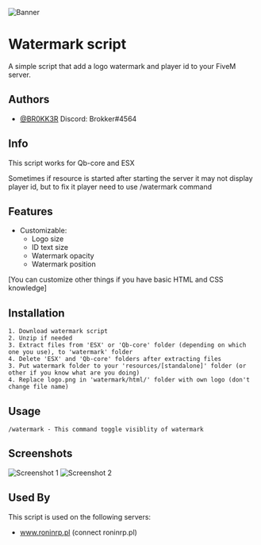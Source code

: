 ![Banner](https://forum.cfx.re/uploads/default/original/4X/9/4/b/94b1ce2aa21aaea2559e79c2fd481d96488d5e5b.jpeg)

# Watermark script

A simple script that add a logo watermark and player id to your FiveM server.
## Authors

- [@BR0KK3R](https://github.com/BR0KK3R)
    Discord: Brokker#4564

## Info

This script works for Qb-core and ESX

Sometimes if resource is started after starting the server it may not display player id, but to fix it player need to use /watermark command
## Features

- Customizable:
    - Logo size
    - ID text size
    - Watermark opacity
    - Watermark position
    
[You can customize other things if you have basic HTML and CSS knowledge]


## Installation

    1. Download watermark script
    2. Unzip if needed
    3. Extract files from 'ESX' or 'Qb-core' folder (depending on which one you use), to 'watermark' folder
    4. Delete 'ESX' and 'Qb-core' folders after extracting files
    3. Put watermark folder to your 'resources/[standalone]' folder (or other if you know what are you doing)
    4. Replace logo.png in 'watermark/html/' folder with own logo (don't change file name)
## Usage

```
/watermark - This command toggle visiblity of watermark
```


## Screenshots

![Screenshot 1](https://i.ibb.co/H2CpgdN/Showcase-1.jpg)
![Screenshot 2](https://i.ibb.co/1rhF9Kb/Showcase-2.jpg)


## Used By

This script is used on the following servers:

- www.roninrp.pl (connect roninrp.pl)
